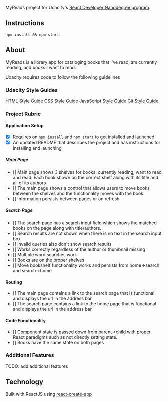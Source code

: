 MyReads project for Udacity's [React Developer Nanodegree program](https://www.udacity.com/course/react-nanodegree--nd019).

## Instructions

`npm install && npm start`

## About

MyReads is a library app for cataloging books that I've read, am currently reading, and books I want to read.

Udacity requires code to follow the following guidelines


### Udacity Style Guides

[HTML Style Guide](http://udacity.github.io/frontend-nanodegree-styleguide/index.html)
[CSS Style Guide](http://udacity.github.io/frontend-nanodegree-styleguide/css.html)
[JavaScript Style Guide](http://udacity.github.io/frontend-nanodegree-styleguide/javascript.html)
[Git Style Guide](https://udacity.github.io/git-styleguide/)

### Project Rubric

#### Application Setup

- [x] Requires on `npm install` and `npm start` to get installed and launched.
- [x] An updated README that describes the project and has instructions for installing and launching

##### Main Page

- [] Main page shows 3 shelves for books: currently reading, want to read, and read. Each book shown on the correct shelf along with its title and all of its authors
- [] The main page shows a control that allows users to move books between the shelves and the functionality moves with the book.
- [] Information persists between pages or on refresh

##### Search Page

- [] The search page has a search input field which shows the matched books on the page along with title/authors.
- [] Search results are not shown when there is no text in the search input box
- [] Invalid queries also don't show search results
- [] Works correctly regardless of the author or thumbnail missing
- [] Multiple word searches work
- [] Books are on the proper shelves
- [] Move bookshelf functionality works and persists from home->search and search->home

#### Routing

- [] The main page contains a link to the search page that is functional and displays the url in the address bar
- [] The search page contains a link to the home page that is functional and displays the url in the address bar

#### Code Functionality

- [] Component state is passed down from parent->child with proper React paradigms such as not directly setting state.
- [] Books have the same state on both pages

### Additional Features

TODO: add additional features


## Technology

Built with ReactJS using [react-create-app](https://github.com/facebook/create-react-app)

